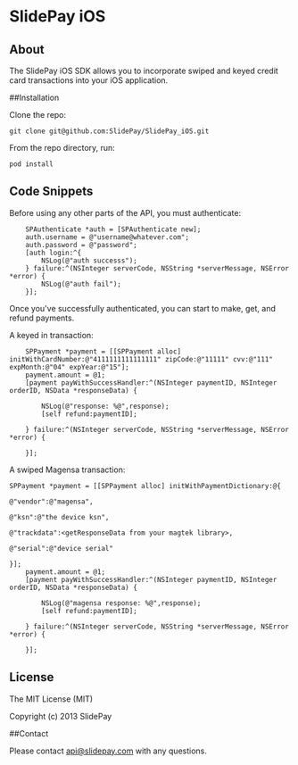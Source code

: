 SlidePay iOS
=====================

## About
The SlidePay iOS SDK allows you to incorporate swiped and keyed credit card transactions into your iOS application.


##Installation

Clone the repo:
```
git clone git@github.com:SlidePay/SlidePay_iOS.git
```
From the repo directory, run:
```
pod install
```


## Code Snippets
Before using any other parts of the API, you must authenticate:

```objc
    SPAuthenticate *auth = [SPAuthenticate new];
    auth.username = @"username@whatever.com";
    auth.password = @"password";
    [auth login:^{
        NSLog(@"auth successs");
    } failure:^(NSInteger serverCode, NSString *serverMessage, NSError *error) {
        NSLog(@"auth fail");
    }];
```

Once you've successfully authenticated, you can start to make, get, and refund payments.

A keyed in transaction:
```objc
    SPPayment *payment = [[SPPayment alloc] initWithCardNumber:@"4111111111111111" zipCode:@"11111" cvv:@"111" expMonth:@"04" expYear:@"15"];
    payment.amount = @1;
    [payment payWithSuccessHandler:^(NSInteger paymentID, NSInteger orderID, NSData *responseData) {
        
        NSLog(@"response: %@",response);
        [self refund:paymentID];
        
    } failure:^(NSInteger serverCode, NSString *serverMessage, NSError *error) {

    }];
```

A swiped Magensa transaction:
```objc
SPPayment *payment = [[SPPayment alloc] initWithPaymentDictionary:@{
                                                                        @"vendor":@"magensa",
                                                                        @"ksn":@"the device ksn",
                                                                        @"trackdata":<getResponseData from your magtek library>,
                                                                        @"serial":@"device serial"
                                                                        }];
    payment.amount = @1;
    [payment payWithSuccessHandler:^(NSInteger paymentID, NSInteger orderID, NSData *responseData) {
       
        NSLog(@"magensa response: %@",response);
        [self refund:paymentID];
        
    } failure:^(NSInteger serverCode, NSString *serverMessage, NSError *error) {
    
    }];
```

## License

The MIT License (MIT)

Copyright (c) 2013 SlidePay


##Contact

Please contact api@slidepay.com with any questions.

